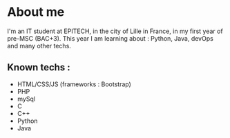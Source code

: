 # About me
I'm an IT student at EPITECH, in the city of Lille in France, in my first year of pre-MSC (BAC+3).
This year I am learning about : Python, Java, devOps and many other techs.

## Known techs :
- HTML/CSS/JS (frameworks : Bootstrap)
- PHP
- mySql
- C
- C++
- Python
- Java
